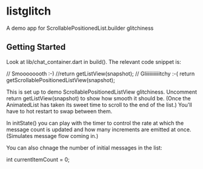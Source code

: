 # listglitch

A demo app for ScrollablePositionedList.builder glitchiness

## Getting Started

Look at lib/chat_container.dart in build(). The relevant code snippet is:

  // Smoooooooth :-)
  //return getListView(snapshot);
  // Gliiiiiiiiiiitchy :-(
  return getScrollablePositionedListView(snapshot);

This is set up to demo ScrollablePositionedListView glitchiness. Uncomment return getListView(snapshot) to show how smooth it should be. (Once the AnimatedList has taken its sweet time to scroll to the end of the list.) You'll have to hot restart to swap between them.

In initState() you can play with the timer to control the rate at which the message count is updated and how many increments are emitted at once. (Simulates message flow coming in.)

You can also chnage the number of initial messages in the list:

  int currentItemCount = 0;
